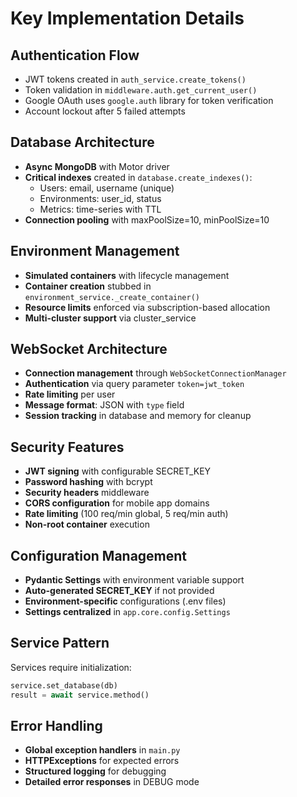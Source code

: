 # Key Implementation Details

## Authentication Flow
- JWT tokens created in `auth_service.create_tokens()`
- Token validation in `middleware.auth.get_current_user()`
- Google OAuth uses `google.auth` library for token verification
- Account lockout after 5 failed attempts

## Database Architecture
- **Async MongoDB** with Motor driver
- **Critical indexes** created in `database.create_indexes()`:
  - Users: email, username (unique)
  - Environments: user_id, status
  - Metrics: time-series with TTL
- **Connection pooling** with maxPoolSize=10, minPoolSize=10

## Environment Management
- **Simulated containers** with lifecycle management
- **Container creation** stubbed in `environment_service._create_container()`
- **Resource limits** enforced via subscription-based allocation
- **Multi-cluster support** via cluster_service

## WebSocket Architecture
- **Connection management** through `WebSocketConnectionManager`
- **Authentication** via query parameter `token=jwt_token`
- **Rate limiting** per user
- **Message format**: JSON with `type` field
- **Session tracking** in database and memory for cleanup

## Security Features
- **JWT signing** with configurable SECRET_KEY
- **Password hashing** with bcrypt
- **Security headers** middleware
- **CORS configuration** for mobile app domains
- **Rate limiting** (100 req/min global, 5 req/min auth)
- **Non-root container** execution

## Configuration Management
- **Pydantic Settings** with environment variable support
- **Auto-generated SECRET_KEY** if not provided
- **Environment-specific** configurations (.env files)
- **Settings centralized** in `app.core.config.Settings`

## Service Pattern
Services require initialization:
```python
service.set_database(db)
result = await service.method()
```

## Error Handling
- **Global exception handlers** in `main.py`
- **HTTPExceptions** for expected errors
- **Structured logging** for debugging
- **Detailed error responses** in DEBUG mode